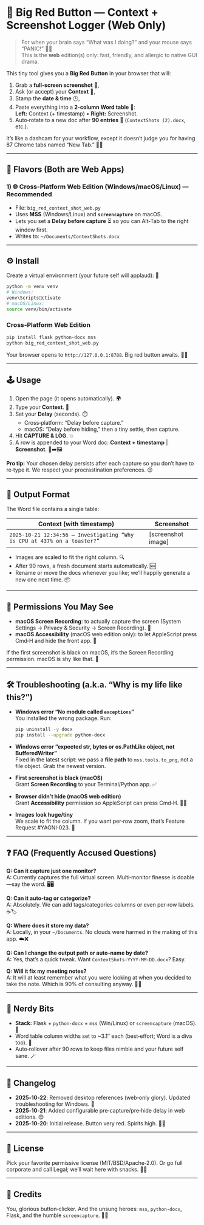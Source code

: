 # 🔴 Big Red Button — Context + Screenshot Logger (Web Only)

> For when your brain says “What was I doing?” and your mouse says “PANIC!” 🧠🚨  
> This is the **web** edition(s) only: fast, friendly, and allergic to native GUI drama.

This tiny tool gives you a **Big Red Button** in your browser that will:
1) Grab a **full-screen screenshot** 📸,
2) Ask (or accept) your **Context** 📝,
3) Stamp the **date & time** 🕒,
4) Paste everything into a **2‑column Word table** 🧾:  
   **Left:** Context (+ timestamp) • **Right:** Screenshot.  
5) Auto‑rotate to a new doc after **90 entries** 🔄 (`ContextShots (2).docx`, etc.).

It’s like a dashcam for your workflow, except it doesn’t judge you for having 87 Chrome tabs named “New Tab.” 🙈✨

---

## 🧪 Flavors (Both are Web Apps)

### 1) 🌐 Cross‑Platform Web Edition (Windows/macOS/Linux) — **Recommended**
- File: `big_red_context_shot_web.py`
- Uses **MSS** (Windows/Linux) and **`screencapture`** on macOS.
- Lets you set a **Delay before capture** ⏳ so you can Alt‑Tab to the right window first.
- Writes to: `~/Documents/ContextShots.docx`

---

## ⚙️ Install

Create a virtual environment (your future self will applaud): 💌
```bash
python -m venv venv
# Windows:
venv\Scriptsctivate
# macOS/Linux:
source venv/bin/activate
```

### Cross‑Platform Web Edition
```bash
pip install flask python-docx mss
python big_red_context_shot_web.py
```
Your browser opens to `http://127.0.0.1:8788`. Big red button awaits. 🔴👀

---

## 🕹️ Usage

1. Open the page (it opens automatically). 🌍  
2. Type your **Context**. 📝  
3. Set your **Delay** (seconds). ⏱️  
   - Cross‑platform: “Delay before capture.”  
   - macOS: “Delay before hiding,” then a tiny settle, then capture.  
4. Hit **CAPTURE & LOG**. 💥  
5. A row is appended to your Word doc: **Context + timestamp** | **Screenshot**. 📄➡️🖼️

**Pro tip:** Your chosen delay persists after each capture so you don’t have to re‑type it. We respect your procrastination preferences. 😌

---

## 🧾 Output Format

The Word file contains a single table:

| Context (with timestamp) | Screenshot |
| --- | --- |
| `2025-10-21 12:34:56 — Investigating “Why is CPU at 437% on a toaster?”` | [screenshot image] |

- Images are scaled to fit the right column. 🔍  
- After 90 rows, a fresh document starts automatically. 🆕  
- Rename or move the docs whenever you like; we’ll happily generate a new one next time. 📦

---

## 🔐 Permissions You May See

- **macOS Screen Recording**: to actually capture the screen (System Settings → Privacy & Security → Screen Recording). 🎥  
- **macOS Accessibility** (macOS web edition only): to let AppleScript press Cmd‑H and hide the front app. 🫥

If the first screenshot is black on macOS, it’s the Screen Recording permission. macOS is shy like that. 🫣

---

## 🛠️ Troubleshooting (a.k.a. “Why is my life like this?”)

- **Windows error “No module called `exceptions`”**  
  You installed the wrong package. Run:  
  ```bash
  pip uninstall -y docx
  pip install --upgrade python-docx
  ```

- **Windows error “expected str, bytes or os.PathLike object, not BufferedWriter”**  
  Fixed in the latest script: we pass a **file path** to `mss.tools.to_png`, not a file object. Grab the newest version.

- **First screenshot is black (macOS)**  
  Grant **Screen Recording** to your Terminal/Python app. ✅

- **Browser didn’t hide (macOS web edition)**  
  Grant **Accessibility** permission so AppleScript can press Cmd‑H. 🧑‍⚖️

- **Images look huge/tiny**  
  We scale to fit the column. If you want per‑row zoom, that’s Feature Request #YAGNI‑023. 🔎

---

## ❓ FAQ (Frequently Accused Questions)

**Q: Can it capture just one monitor?**  
A: Currently captures the full virtual screen. Multi‑monitor finesse is doable—say the word. 🖥️🖥️

**Q: Can it auto‑tag or categorize?**  
A: Absolutely. We can add tags/categories columns or even per‑row labels. ☕️🏷️

**Q: Where does it store my data?**  
A: Locally, in your `~/Documents`. No clouds were harmed in the making of this app. ☁️❌

**Q: Can I change the output path or auto‑name by date?**  
A: Yes, that’s a quick tweak. Want `ContextShots-YYYY‑MM‑DD.docx`? Easy.

**Q: Will it fix my meeting notes?**  
A: It will at least remember what you were looking at when you decided to take the note. Which is 90% of consulting anyway. 📓😅

---

## 🧠 Nerdy Bits

- **Stack:** Flask + `python-docx` + `mss` (Win/Linux) or `screencapture` (macOS). 🧩  
- Word table column widths set to ~3.1″ each (best‑effort; Word is a diva too). 💃  
- Auto‑rollover after 90 rows to keep files nimble and your future self sane. 🪄

---

## 📝 Changelog

- **2025‑10‑22**: Removed desktop references (web‑only glory). Updated troubleshooting for Windows. 🎯  
- **2025‑10‑21**: Added configurable pre‑capture/pre‑hide delay in web editions. 😊  
- **2025‑10‑20**: Initial release. Button very red. Spirits high. 🔴🎉

---

## 📜 License

Pick your favorite permissive license (MIT/BSD/Apache‑2.0). Or go full corporate and call Legal; we’ll wait here with snacks. 🍪📞

---

## 🙌 Credits

You, glorious button‑clicker. And the unsung heroes: `mss`, `python-docx`, Flask, and the humble `screencapture`. 💼💸
